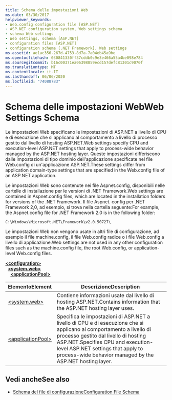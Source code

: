 ```yaml
---
title: Schema delle impostazioni Web
ms.date: 03/30/2017
helpviewer_keywords:
- Web.config configuration file [ASP.NET]
- ASP.NET configuration system, Web settings schema
- schema Web settings
- Web settings, schema [ASP.NET]
- configuration files [ASP.NET]
- configuration schema [.NET Framework], Web settings
ms.assetid: ae1ac356-267d-4753-8d7a-7a04eb45a9be
ms.openlocfilehash: 030841330ff37cddb0c9e3e466a55a4be098e784
ms.sourcegitcommit: b16c00371ea06398859ecd157defc81301c9070f
ms.translationtype: MT
ms.contentlocale: it-IT
ms.lasthandoff: 06/06/2020
ms.locfileid: "74088783"
---
```

# <a name="web-settings-schema"></a><span data-ttu-id="f31ba-102">Schema delle impostazioni Web</span><span class="sxs-lookup"><span data-stu-id="f31ba-102">Web Settings Schema</span></span>
<span data-ttu-id="f31ba-103">Le impostazioni Web specificano le impostazioni di ASP.NET a livello di CPU e di esecuzione che si applicano al comportamento a livello di processo gestito dal livello di hosting ASP.NET.</span><span class="sxs-lookup"><span data-stu-id="f31ba-103">Web settings specify CPU and execution-level ASP.NET settings that apply to process-wide behavior managed by the ASP.NET hosting layer.</span></span> <span data-ttu-id="f31ba-104">Queste impostazioni differiscono dalle impostazioni di tipo dominio dell'applicazione specificate nel file Web.config di un'applicazione ASP.NET.</span><span class="sxs-lookup"><span data-stu-id="f31ba-104">These settings differ from application domain-type settings that are specified in the Web.config file of an ASP.NET application.</span></span>  
  
<span data-ttu-id="f31ba-105">Le impostazioni Web sono contenute nei file Aspnet.config, disponibili nelle cartelle di installazione per le versioni di .NET Framework.</span><span class="sxs-lookup"><span data-stu-id="f31ba-105">Web settings are contained in Aspnet.config files, which are located in the installation folders for versions of the .NET Framework.</span></span> <span data-ttu-id="f31ba-106">Il file Aspnet. config per .NET Framework 2,0, ad esempio, si trova nella cartella seguente:</span><span class="sxs-lookup"><span data-stu-id="f31ba-106">For example, the Aspnet.config file for .NET Framework 2.0 is in the following folder:</span></span>  
  
`C:\Windows\Microsoft.NET\Framework\v2.0.50727\`  
  
<span data-ttu-id="f31ba-107">Le impostazioni Web non vengono usate in altri file di configurazione, ad esempio il file machine.config, il file Web.config radice o i file Web.config a livello di applicazione.</span><span class="sxs-lookup"><span data-stu-id="f31ba-107">Web settings are not used in any other configuration files such as the machine.config file, the root Web.config, or application-level Web.config files.</span></span>  

[**\<configuration>**](../configuration-element.md)\
&nbsp;&nbsp;[**\<system.web>**](system-web-element-web-settings.md)\
&nbsp;&nbsp;&nbsp;&nbsp;[**\<applicationPool>**](applicationpool-element-web-settings.md)

|<span data-ttu-id="f31ba-108">Elemento</span><span class="sxs-lookup"><span data-stu-id="f31ba-108">Element</span></span>|<span data-ttu-id="f31ba-109">Descrizione</span><span class="sxs-lookup"><span data-stu-id="f31ba-109">Description</span></span>|  
|-------------|-----------------|  
|[\<system.web>](system-web-element-web-settings.md)|<span data-ttu-id="f31ba-110">Contiene informazioni usate dal livello di hosting ASP.NET.</span><span class="sxs-lookup"><span data-stu-id="f31ba-110">Contains information that the ASP.NET hosting layer uses.</span></span>|  
|[\<applicationPool>](applicationpool-element-web-settings.md)|<span data-ttu-id="f31ba-111">Specifica le impostazioni di ASP.NET a livello di CPU e di esecuzione che si applicano al comportamento a livello di processo gestito dal livello di hosting ASP.NET.</span><span class="sxs-lookup"><span data-stu-id="f31ba-111">Specifies CPU and execution-level ASP.NET settings that apply to process-wide behavior managed by the ASP.NET hosting layer.</span></span>|  
  
## <a name="see-also"></a><span data-ttu-id="f31ba-112">Vedi anche</span><span class="sxs-lookup"><span data-stu-id="f31ba-112">See also</span></span>

- [<span data-ttu-id="f31ba-113">Schema del file di configurazione</span><span class="sxs-lookup"><span data-stu-id="f31ba-113">Configuration File Schema</span></span>](../index.md)
